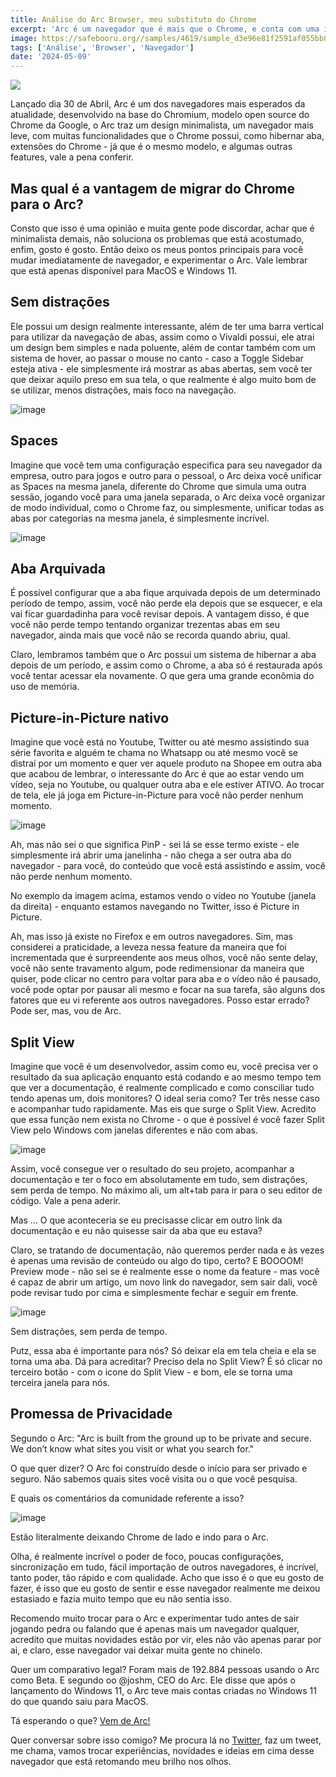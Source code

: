 ```yaml
---
title: Análise do Arc Browser, meu substituto do Chrome
excerpt: 'Arc é um navegador que é mais que o Chrome, e conta com uma interface leve, minimalista e funcionalidades de brilhar os olhos.'
image: https://safebooru.org//samples/4619/sample_d3e96e81f2591af055bb8f9c5312d2d0d1d5c991.jpg?4859150
tags: ['Análise', 'Browser', 'Navegador']
date: '2024-05-09'
---
```


![](https://safebooru.org//samples/4619/sample_d3e96e81f2591af055bb8f9c5312d2d0d1d5c991.jpg?4859150)

Lançado dia 30 de Abril, Arc é um dos navegadores mais esperados da atualidade, desenvolvido na base do Chromium, modelo
open source do Chrome da Google, o Arc traz um design minimalista, um navegador mais leve, com muitas funcionalidades
que o Chrome possui, como hibernar aba, extensões do Chrome - já que é o mesmo modelo, e algumas outras features, vale a
pena conferir.

## Mas qual é a vantagem de migrar do Chrome para o Arc?

Consto que isso é uma opinião e muita gente pode discordar, achar que é minimalista demais, não soluciona os problemas
que está acostumado, enfim, gosto é gosto. Então deixo os meus pontos principais para você mudar imediatamente de
navegador, e experimentar o Arc. Vale lembrar que está apenas disponível para MacOS e Windows 11.

## Sem distrações
Ele possui um design realmente interessante, além de ter uma barra vertical para utilizar da navegação de abas, assim
como o Vivaldi possui, ele atrai um design bem simples e nada poluente, além de contar também com um sistema de hover,
ao passar o mouse no canto - caso a Toggle Sidebar esteja ativa - ele simplesmente irá mostrar as abas abertas, sem você
ter que deixar aquilo preso em sua tela, o que realmente é algo muito bom de se utilizar, menos distrações, mais foco na
navegação.

![image](https://github.com/Yagasaki7K/website-yagasaki/assets/23272064/bfed0d22-cce6-4901-ad5a-5879dbc36d3d)

## Spaces
Imagine que você tem uma configuração especifica para seu navegador da empresa, outro para jogos e outro para o pessoal,
o Arc deixa você unificar as Spaces na mesma janela, diferente do Chrome que simula uma outra sessão, jogando você para
uma janela separada, o Arc deixa você organizar de modo individual, como o Chrome faz, ou simplesmente, unificar todas
as abas por categorias na mesma janela, é simplesmente incrível.

![image](https://github.com/Yagasaki7K/website-yagasaki/assets/23272064/6121879f-be22-4a49-9776-f06f79636c84)

## Aba Arquivada
É possível configurar que a aba fique arquivada depois de um determinado período de tempo, assim, você não perde ela
depois que se esquecer, e ela vai ficar guardadinha para você revisar depois. A vantagem disso, é que você não perde
tempo tentando organizar trezentas abas em seu navegador, ainda mais que você não se recorda quando abriu, qual.

Claro, lembramos também que o Arc possui um sistema de hibernar a aba depois de um período, e assim como o Chrome, a aba
só é restaurada após você tentar acessar ela novamente. O que gera uma grande econômia do uso de memória.

## Picture-in-Picture nativo
Imagine que você está no Youtube, Twitter ou até mesmo assistindo sua série favorita e alguém te chama no Whatsapp ou
até mesmo você se distraí por um momento e quer ver aquele produto na Shopee em outra aba que acabou de lembrar, o
interessante do Arc é que ao estar vendo um vídeo, seja no Youtube, ou qualquer outra aba e ele estiver ATIVO. Ao trocar
de tela, ele já joga em Picture-in-Picture para você não perder nenhum momento.

![image](https://github.com/Yagasaki7K/website-yagasaki/assets/23272064/76bd01b3-b569-48ae-bf7e-b6b0b6ad80ce)

Ah, mas não sei o que significa PinP - sei lá se esse termo existe - ele simplesmente irá abrir uma janelinha - não
chega a ser outra aba do navegador - para você, do conteúdo que você está assistindo e assim, você não perde nenhum
momento.

No exemplo da imagem acima, estamos vendo o vídeo no Youtube (janela da direita) - enquanto estamos navegando no
Twitter, isso é Picture in Picture.

Ah, mas isso já existe no Firefox e em outros navegadores. Sim, mas considerei a praticidade, a leveza nessa feature da
maneira que foi incrementada que é surpreendente aos meus olhos, você não sente delay, você não sente travamento algum,
pode redimensionar da maneira que quiser, pode clicar no centro para voltar para aba e o vídeo não é pausado, você pode
optar por pausar ali mesmo e focar na sua tarefa, são alguns dos fatores que eu vi referente aos outros navegadores.
Posso estar errado? Pode ser, mas, vou de Arc.

## Split View
Imagine que você é um desenvolvedor, assim como eu, você precisa ver o resultado da sua aplicação enquanto está codando
e ao mesmo tempo tem que ver a documentação, é realmente complicado e como consciliar tudo tendo apenas um, dois
monitores? O ideal seria como? Ter três nesse caso e acompanhar tudo rapidamente. Mas eis que surge o Split View.
Acredito que essa função nem exista no Chrome - o que é possível é você fazer Split View pelo Windows com janelas
diferentes e não com abas.

![image](https://github.com/Yagasaki7K/website-yagasaki/assets/23272064/aea53c4f-972b-40a1-9edd-4e1a6b36db26)

Assim, você consegue ver o resultado do seu projeto, acompanhar a documentação e ter o foco em absolutamente em tudo,
sem distrações, sem perda de tempo. No máximo ali, um alt+tab para ir para o seu editor de código. Vale a pena aderir.

Mas ... O que aconteceria se eu precisasse clicar em outro link da documentação e eu não quisesse sair da aba que eu
estava?

Claro, se tratando de documentação, não queremos perder nada e às vezes é apenas uma revisão de conteúdo ou algo do
tipo, certo? E BOOOOM! Preview mode - não sei se é realmente esse o nome da feature - mas você é capaz de abrir um
artigo, um novo link do navegador, sem sair dali, você pode revisar tudo por cima e simplesmente fechar e seguir em
frente.

![image](https://github.com/Yagasaki7K/website-yagasaki/assets/23272064/0bccc76b-f90d-4bf4-8e9c-fe7ce19c1434)

Sem distrações, sem perda de tempo. 

Putz, essa aba é importante para nós? Só deixar ela em tela cheia e ela se torna uma aba. Dá para acreditar? Preciso
dela no Split View? É só clicar no terceiro botão - com o icone do Split View - e bom, ele se torna uma terceira janela
para nós.

## Promessa de Privacidade
Segundo o Arc: "Arc is built from the ground up to be private and secure. We don’t know what sites you visit or what you
search for."

O que quer dizer? O Arc foi construído desde o início para ser privado e seguro. Não sabemos quais sites você visita ou
o que você pesquisa.

E quais os comentários da comunidade referente a isso?

![image](https://github.com/Yagasaki7K/website-yagasaki/assets/23272064/d45144ca-155d-4841-b2ef-54c7e2bf2b23)

Estão literalmente deixando Chrome de lado e indo para o Arc.

Olha, é realmente incrível o poder de foco, poucas configurações, sincronização em tudo, fácil importação de outros
navegadores, é incrível, tanto poder, tão rápido e com qualidade. Acho que isso é o que eu gosto de fazer, é isso que eu
gosto de sentir e esse navegador realmente me deixou estasiado e fazia muito tempo que eu não sentia isso.

Recomendo muito trocar para o Arc e experimentar tudo antes de sair jogando pedra ou falando que é apenas mais um
navegador qualquer, acredito que muitas novidades estão por vir, eles não vão apenas parar por ai, e claro, esse
navegador vai deixar muita gente no chinelo.

Quer um comparativo legal? Foram mais de 192.884 pessoas usando o Arc como Beta. E segundo oo @joshm, CEO do Arc. Ele
disse que após o lançamento do Windows 11, o Arc teve mais contas criadas no Windows 11 do que quando saiu para MacOS.

Tá esperando o que? [Vem de Arc!](https://arc.net/)

Quer conversar sobre isso comigo? Me procura lá no [Twitter](https://twitter.com/Yagasaki7K), faz um tweet, me chama,
vamos trocar experiências, novidades e ideias em cima desse navegador que está retomando meu brilho nos olhos.